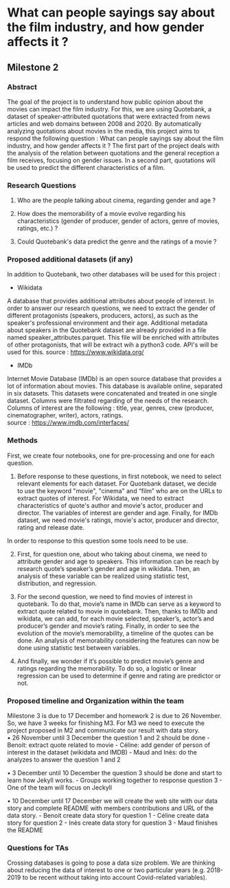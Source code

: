# What can people sayings say about the film industry, and how gender affects it ?
## Milestone 2


### Abstract 

The goal of the project is to understand how public opinion about the movies can impact the film industry. For this, we are using Quotebank, a dataset of speaker-attributed quotations that were extracted from news articles and web domains between 2008 and 2020. By automatically analyzing quotations about movies in the media, this project aims to respond the following question : What can people sayings say about the film industry, and how gender affects it ? The first part of the project deals with the analysis of the relation between quotations and the general reception a film receives, focusing on gender issues. In a second part, quotations will be used to predict the different characteristics of a film.


### Research Questions

1. Who are the people talking about cinema, regarding gender and age ?

2. How does the memorability of a movie evolve regarding his characteristics (gender of producer, gender of actors, genre of movies, ratings, etc.) ? 

3. Could Quotebank's data predict the genre and the ratings of a movie ?
 

### Proposed additional datasets (if any)

In addition to Quotebank, two other databases will be used for this project :

- Wikidata 

A database that provides additional attributes about people of interest. In order to answer our research questions, we need to extract the gender of different protagonists (speakers, producers, actors), as such as the speaker's professional environment and their age. Additional metadata about speakers in the Quotebank dataset are already provided in a file named speaker_attributes.parquet. This file will be enriched with attributes of other protagonists, that will be extract wih a python3 code. API's will be used for this.
source : https://www.wikidata.org/

- IMDb 

Internet Movie Database (IMDb) is an open source database that provides a lot of information about movies. This database is available online, separated in six datasets. This datasets were concatenated and treated in one single dataset. Columns were filtrated regarding of the needs of the research. Columns of interest are the following : title, year, genres, crew (producer, cinematographer, writer), actors, ratings.  
source : https://www.imdb.com/interfaces/


### Methods

First, we create four notebooks, one for pre-processing and one for each question.  

1.	Before response to these questions, in first notebook, we need to select relevant elements for each dataset. For Quotebank dataset, we decide to use the keyword "movie", "cinema" and “film” who are on the URLs to extract quotes of interest. For Wikidata, we need to extract characteristics of quote's author and movie's actor, producer and director. The variables of interest are gender and age. Finally, for IMDb dataset, we need movie's ratings, movie's actor, producer and director, rating and release date. 

In order to response to this question some tools need to be use.

2.	First, for question one, about who taking about cinema, we need to attribute gender and age to speakers. This information can be reach by research quote’s speaker’s gender and age in wikidata.  Then, an analysis of these variable can be realized using statistic test, distribution, and regression. 

3.	For the second question, we need to find movies of interest in quotebank. To do that, movie’s name in IMDb can serve as a keyword to extract quote related to movie in quotebank. Then, thanks to IMDb and wikidata, we can add, for each movie selected, speaker’s, actor’s and producer’s gender and movie’s rating. Finally, in order to see the evolution of the movie’s memorability, a timeline of the quotes can be done. An analysis of memorability considering the features can now be done using statistic test between variables. 

4.	And finally, we wonder if it’s possible to predict movie’s genre and ratings regarding the memorability. To do so, a logistic or linear regression can be used to determine if genre and rating are predictor or not. 


### Proposed timeline and Organization within the team

Milestone 3 is due to 17 December and homework 2 is due to 26 November. So, we have 3 weeks for finishing M3. For M3 we need to execute the project proposed in M2 and communicate our result with data story.  
•	26 November until 3 December the question 1 and 2 should be done
    - Benoit: extract quote related to movie
    - Céline: add gender of person of interest in the dataset (wikidata and IMDB)
    - Maud and Inès: do the analyzes to answer the question 1 and 2 

•	3 December until 10 December the question 3 should be done and start to learn how Jekyll works.
    - Groups working together to response question 3 
    - One of the team will focus on Jeckyll

•	10 December until 17 December we will create the web site with our data story and complete README with members contributions and URL of the data story. 
    - Benoit create data story for question 1
    - Céline create data story for question 2
    - Inès create data story for question 3
    - Maud finishes the README


### Questions for TAs 

Crossing databases is going to pose a data size problem. We are thinking about reducing the data of interest to one or two particular years (e.g. 2018-2019 to be recent without taking into account Covid-related variables).
